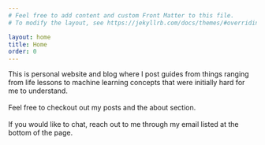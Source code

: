 ```yaml
---
# Feel free to add content and custom Front Matter to this file.
# To modify the layout, see https://jekyllrb.com/docs/themes/#overriding-theme-defaults

layout: home
title: Home
order: 0
---
```


This is personal website and blog where I post guides from things ranging from life lessons to machine learning concepts that were initially hard for me to understand. 
<br><br>
Feel free to checkout out my posts and the about section. 
<br><br>
If you would like to chat, reach out to me through my email listed at the bottom of the page.
<br>
<br>
<br>
<br>
<br>
<br>